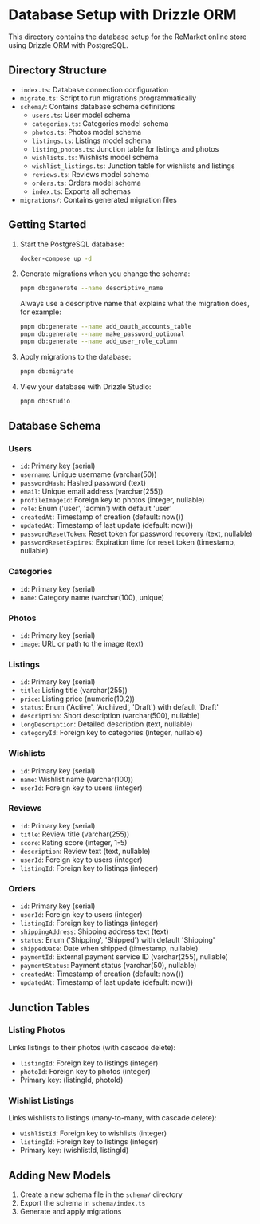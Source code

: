 # Database Setup with Drizzle ORM

This directory contains the database setup for the ReMarket online store using Drizzle ORM with PostgreSQL.

## Directory Structure

- `index.ts`: Database connection configuration
- `migrate.ts`: Script to run migrations programmatically
- `schema/`: Contains database schema definitions
  - `users.ts`: User model schema
  - `categories.ts`: Categories model schema
  - `photos.ts`: Photos model schema
  - `listings.ts`: Listings model schema
  - `listing_photos.ts`: Junction table for listings and photos
  - `wishlists.ts`: Wishlists model schema
  - `wishlist_listings.ts`: Junction table for wishlists and listings
  - `reviews.ts`: Reviews model schema
  - `orders.ts`: Orders model schema
  - `index.ts`: Exports all schemas
- `migrations/`: Contains generated migration files

## Getting Started

1. Start the PostgreSQL database:

   ```bash
   docker-compose up -d
   ```

2. Generate migrations when you change the schema:

   ```bash
   pnpm db:generate --name descriptive_name
   ```

   Always use a descriptive name that explains what the migration does, for example:

   ```bash
   pnpm db:generate --name add_oauth_accounts_table
   pnpm db:generate --name make_password_optional
   pnpm db:generate --name add_user_role_column
   ```

3. Apply migrations to the database:

   ```bash
   pnpm db:migrate
   ```

4. View your database with Drizzle Studio:
   ```bash
   pnpm db:studio
   ```

## Database Schema

### Users

- `id`: Primary key (serial)
- `username`: Unique username (varchar(50))
- `passwordHash`: Hashed password (text)
- `email`: Unique email address (varchar(255))
- `profileImageId`: Foreign key to photos (integer, nullable)
- `role`: Enum ('user', 'admin') with default 'user'
- `createdAt`: Timestamp of creation (default: now())
- `updatedAt`: Timestamp of last update (default: now())
- `passwordResetToken`: Reset token for password recovery (text, nullable)
- `passwordResetExpires`: Expiration time for reset token (timestamp, nullable)

### Categories

- `id`: Primary key (serial)
- `name`: Category name (varchar(100), unique)

### Photos

- `id`: Primary key (serial)
- `image`: URL or path to the image (text)

### Listings

- `id`: Primary key (serial)
- `title`: Listing title (varchar(255))
- `price`: Listing price (numeric(10,2))
- `status`: Enum ('Active', 'Archived', 'Draft') with default 'Draft'
- `description`: Short description (varchar(500), nullable)
- `longDescription`: Detailed description (text, nullable)
- `categoryId`: Foreign key to categories (integer, nullable)

### Wishlists

- `id`: Primary key (serial)
- `name`: Wishlist name (varchar(100))
- `userId`: Foreign key to users (integer)

### Reviews

- `id`: Primary key (serial)
- `title`: Review title (varchar(255))
- `score`: Rating score (integer, 1-5)
- `description`: Review text (text, nullable)
- `userId`: Foreign key to users (integer)
- `listingId`: Foreign key to listings (integer)

### Orders

- `id`: Primary key (serial)
- `userId`: Foreign key to users (integer)
- `listingId`: Foreign key to listings (integer)
- `shippingAddress`: Shipping address text (text)
- `status`: Enum ('Shipping', 'Shipped') with default 'Shipping'
- `shippedDate`: Date when shipped (timestamp, nullable)
- `paymentId`: External payment service ID (varchar(255), nullable)
- `paymentStatus`: Payment status (varchar(50), nullable)
- `createdAt`: Timestamp of creation (default: now())
- `updatedAt`: Timestamp of last update (default: now())

## Junction Tables

### Listing Photos

Links listings to their photos (with cascade delete):

- `listingId`: Foreign key to listings (integer)
- `photoId`: Foreign key to photos (integer)
- Primary key: (listingId, photoId)

### Wishlist Listings

Links wishlists to listings (many-to-many, with cascade delete):

- `wishlistId`: Foreign key to wishlists (integer)
- `listingId`: Foreign key to listings (integer)
- Primary key: (wishlistId, listingId)

## Adding New Models

1. Create a new schema file in the `schema/` directory
2. Export the schema in `schema/index.ts`
3. Generate and apply migrations
